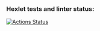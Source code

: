 ### Hexlet tests and linter status:
[![Actions Status](https://github.com/VyacheslavTar/qa-engineer-project-85/workflows/hexlet-check/badge.svg)](https://github.com/VyacheslavTar/qa-engineer-project-85/actions)